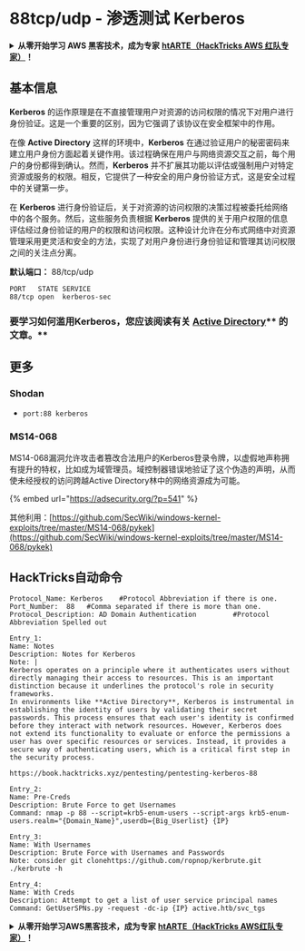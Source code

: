 # 88tcp/udp - 渗透测试 Kerberos

<details>

<summary><strong>从零开始学习 AWS 黑客技术，成为专家</strong> <a href="https://training.hacktricks.xyz/courses/arte"><strong>htARTE（HackTricks AWS 红队专家）</strong></a><strong>！</strong></summary>

支持 HackTricks 的其他方式：

* 如果您想看到您的**公司在 HackTricks 中做广告**或**下载 PDF 版本的 HackTricks**，请查看[**订阅计划**](https://github.com/sponsors/carlospolop)!
* 获取[**官方 PEASS & HackTricks 商品**](https://peass.creator-spring.com)
* 探索[**PEASS 家族**](https://opensea.io/collection/the-peass-family)，我们的独家[**NFTs**](https://opensea.io/collection/the-peass-family)收藏品
* **加入** 💬 [**Discord 群组**](https://discord.gg/hRep4RUj7f) 或 [**电报群组**](https://t.me/peass) 或在 **Twitter** 🐦 [**@carlospolopm**](https://twitter.com/carlospolopm)** 上**关注我。
* 通过向 [**HackTricks**](https://github.com/carlospolop/hacktricks) 和 [**HackTricks Cloud**](https://github.com/carlospolop/hacktricks-cloud) github 仓库提交 PR 来分享您的黑客技巧。

</details>

## 基本信息

**Kerberos** 的运作原理是在不直接管理用户对资源的访问权限的情况下对用户进行身份验证。这是一个重要的区别，因为它强调了该协议在安全框架中的作用。

在像 **Active Directory** 这样的环境中，**Kerberos** 在通过验证用户的秘密密码来建立用户身份方面起着关键作用。该过程确保在用户与网络资源交互之前，每个用户的身份都得到确认。然而，**Kerberos** 并不扩展其功能以评估或强制用户对特定资源或服务的权限。相反，它提供了一种安全的用户身份验证方式，这是安全过程中的关键第一步。

在 **Kerberos** 进行身份验证后，关于对资源的访问权限的决策过程被委托给网络中的各个服务。然后，这些服务负责根据 **Kerberos** 提供的关于用户权限的信息评估经过身份验证的用户的权限和访问权限。这种设计允许在分布式网络中对资源管理采用更灵活和安全的方法，实现了对用户身份进行身份验证和管理其访问权限之间的关注点分离。

**默认端口：** 88/tcp/udp
```
PORT   STATE SERVICE
88/tcp open  kerberos-sec
```
### **要学习如何滥用Kerberos，您应该阅读有关** [**Active Directory**](../../windows-hardening/active-directory-methodology/)** 的文章。**

## 更多

### Shodan

* `port:88 kerberos`

### MS14-068

MS14-068漏洞允许攻击者篡改合法用户的Kerberos登录令牌，以虚假地声称拥有提升的特权，比如成为域管理员。域控制器错误地验证了这个伪造的声明，从而使未经授权的访问跨越Active Directory林中的网络资源成为可能。

{% embed url="https://adsecurity.org/?p=541" %}

其他利用：[https://github.com/SecWiki/windows-kernel-exploits/tree/master/MS14-068/pykek](https://github.com/SecWiki/windows-kernel-exploits/tree/master/MS14-068/pykek)

## HackTricks自动命令
```
Protocol_Name: Kerberos    #Protocol Abbreviation if there is one.
Port_Number:  88   #Comma separated if there is more than one.
Protocol_Description: AD Domain Authentication         #Protocol Abbreviation Spelled out

Entry_1:
Name: Notes
Description: Notes for Kerberos
Note: |
Kerberos operates on a principle where it authenticates users without directly managing their access to resources. This is an important distinction because it underlines the protocol's role in security frameworks.
In environments like **Active Directory**, Kerberos is instrumental in establishing the identity of users by validating their secret passwords. This process ensures that each user's identity is confirmed before they interact with network resources. However, Kerberos does not extend its functionality to evaluate or enforce the permissions a user has over specific resources or services. Instead, it provides a secure way of authenticating users, which is a critical first step in the security process.

https://book.hacktricks.xyz/pentesting/pentesting-kerberos-88

Entry_2:
Name: Pre-Creds
Description: Brute Force to get Usernames
Command: nmap -p 88 --script=krb5-enum-users --script-args krb5-enum-users.realm="{Domain_Name}",userdb={Big_Userlist} {IP}

Entry_3:
Name: With Usernames
Description: Brute Force with Usernames and Passwords
Note: consider git clonehttps://github.com/ropnop/kerbrute.git ./kerbrute -h

Entry_4:
Name: With Creds
Description: Attempt to get a list of user service principal names
Command: GetUserSPNs.py -request -dc-ip {IP} active.htb/svc_tgs
```
<details>

<summary><strong>从零开始学习AWS黑客技术，成为专家</strong> <a href="https://training.hacktricks.xyz/courses/arte"><strong>htARTE（HackTricks AWS红队专家）</strong></a><strong>！</strong></summary>

其他支持HackTricks的方式：

* 如果您想看到您的**公司在HackTricks中做广告**或**下载PDF格式的HackTricks**，请查看[**订阅计划**](https://github.com/sponsors/carlospolop)!
* 获取[**官方PEASS & HackTricks周边产品**](https://peass.creator-spring.com)
* 探索[**PEASS家族**](https://opensea.io/collection/the-peass-family)，我们的独家[**NFTs**](https://opensea.io/collection/the-peass-family)
* **加入** 💬 [**Discord群**](https://discord.gg/hRep4RUj7f) 或 [**电报群**](https://t.me/peass) 或 **关注**我的**Twitter** 🐦 [**@carlospolopm**](https://twitter.com/carlospolopm)**。**
* 通过向[**HackTricks**](https://github.com/carlospolop/hacktricks)和[**HackTricks Cloud**](https://github.com/carlospolop/hacktricks-cloud) github仓库提交PR来分享您的黑客技巧。

</details>

